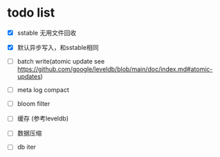 # todo list

- [x] sstable 无用文件回收
- [x] 默认异步写入，和sstable相同
- [ ] batch write(atomic update see <https://github.com/google/leveldb/blob/main/doc/index.md#atomic-updates>)
- [ ] meta log compact
- [ ] bloom filter
- [ ] 缓存 (参考leveldb)
- [ ] 数据压缩
- [ ] db iter

